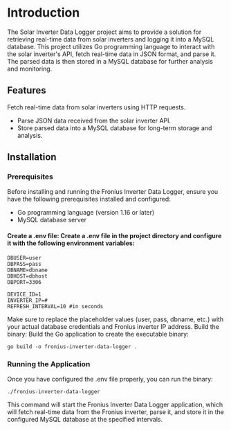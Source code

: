 # Introduction

The Solar Inverter Data Logger project aims to provide a solution for retrieving real-time data from solar inverters and logging it into a MySQL database. This project utilizes Go programming language to interact with the solar inverter's API, fetch real-time data in JSON format, and parse it. The parsed data is then stored in a MySQL database for further analysis and monitoring.

## Features
Fetch real-time data from solar inverters using HTTP requests.
- Parse JSON data received from the solar inverter API.
- Store parsed data into a MySQL database for long-term storage and analysis.

## Installation


### Prerequisites
Before installing and running the Fronius Inverter Data Logger, ensure you have the following prerequisites installed and configured:

- Go programming language (version 1.16 or later)
- MySQL database server

#### Create a .env file: Create a .env file in the project directory and configure it with the following environment variables:

```
DBUSER=user
DBPASS=pass
DBNAME=dbname
DBHOST=dbhost
DBPORT=3306

DEVICE_ID=1
INVERTER_IP=#
REFRESH_INTERVAL=10 #in seconds
```

Make sure to replace the placeholder values (user, pass, dbname, etc.) with your actual database credentials and Fronius inverter IP address.
Build the binary: Build the Go application to create the executable binary:

```
go build -o fronius-inverter-data-logger .
```

### Running the Application
Once you have configured the .env file properly, you can run the binary:


```./fronius-inverter-data-logger```

This command will start the Fronius Inverter Data Logger application, which will fetch real-time data from the Fronius inverter, parse it, and store it in the configured MySQL database at the specified intervals.


